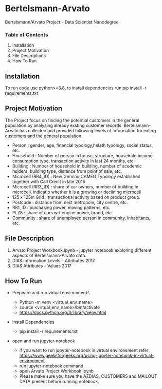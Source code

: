 # Bertelsmann-Arvato
Bertelsmann/Arvato Project - Data Scientist Nanodegree

### Table of Contents
1. Installation
2. Project Motivation
3. File Descriptions
4. How To Run

## Installation<a name="installation"></a>
To run code use python>=3.8, to install dependencies run pip install -r requirements.txt

## Project Motivation<a name="motivation"></a>
The Project focus on finding the potential customers in the general population by analysing already exsting customer records.
Bertelsmann-Arvato has collected and provided following levels of Information for exting customers and the general population.
- Person : gender, age, financial typology,helath typology, social status, etc.
- Household : Number of person in house, structure, household income, consumption type, transaction activity in last 24 months, etc
- Building : Number of household in building, number of acedemic holders, building type, distance from point of sale, etc.
- Microcell (RR4_ID)  : New German CAMEO Typology established together with Call Credit in late 2015
- Microcell (RR3_ID) : share of car owners, number of building in microcell, indicatio whether it is a growing or declining microcell
- 125 x 125m Grid : transactional activity based on product group. 
- Postcode : distance from next metropole, city centre, etc.
- RR1_ID : purchasing power, moving patterns, etc.
- PLZ8 : share of cars wrt engine power, brand, etc.
- Community : share  of unemployed person in community, inhabitants, etc.

## File Description<a name="description"></a>
1. Arvato Project Workbook.ipynb - jupyter notebook exploring different aspects of Bertelsmann-Arvato data. 
2. DIAS Information Levels - Attributes 2017
3. DIAS Attributes - Values 2017

## How To Run<a name="run"></a>
- Prepeare and run virtual environment:\
	- Python -m venv <virtual_env_name>
	- source <virtual_env_name>/bin/activate
	- https://docs.python.org/3/library/venv.html
- Install Dependencies 
	- pip install -r requirements.txt

- open and run jupyter-notebook
	- if you want to run jupyter-notebook in virtual environement refer: https://www.geeksforgeeks.org/using-jupyter-notebook-in-virtual-environment
	- run jupyter-notebook command
	- open Arvato Project Workbook.ipynb
	- Please make sure you have the AZDIAS, CUSTOMERS and MAILOUT DATA present before running notebook.


